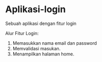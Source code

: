 # Aplikasi-login
Sebuah aplikasi dengan fitur login

Alur Fitur Login:
1. Memasukkan nama email dan password
2. Memvalidasi masukan.
3. Menampilkan halaman home.
